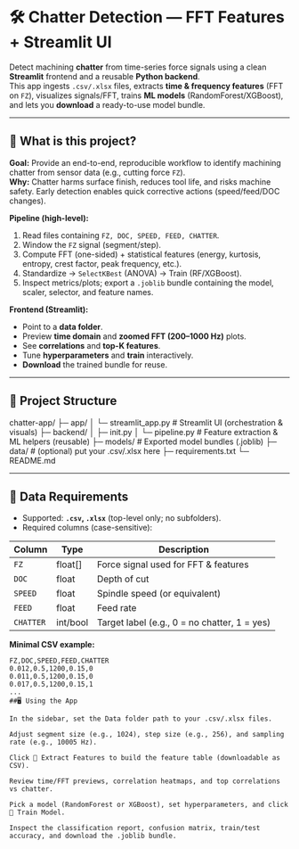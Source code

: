 # 🛠️ Chatter Detection — FFT Features + Streamlit UI

Detect machining **chatter** from time-series force signals using a clean **Streamlit** frontend and a reusable **Python backend**.  
This app ingests `.csv/.xlsx` files, extracts **time & frequency features** (FFT on `FZ`), visualizes signals/FFT, trains **ML models** (RandomForest/XGBoost), and lets you **download** a ready-to-use model bundle.

---

## 🔎 What is this project?

**Goal:** Provide an end-to-end, reproducible workflow to identify machining chatter from sensor data (e.g., cutting force `FZ`).  
**Why:** Chatter harms surface finish, reduces tool life, and risks machine safety. Early detection enables quick corrective actions (speed/feed/DOC changes).

**Pipeline (high-level):**
1. Read files containing `FZ, DOC, SPEED, FEED, CHATTER`.
2. Window the `FZ` signal (segment/step).
3. Compute FFT (one-sided) + statistical features (energy, kurtosis, entropy, crest factor, peak frequency, etc.).
4. Standardize → `SelectKBest` (ANOVA) → Train (RF/XGBoost).
5. Inspect metrics/plots; export a `.joblib` bundle containing the model, scaler, selector, and feature names.

**Frontend (Streamlit):**
- Point to a **data folder**.
- Preview **time domain** and **zoomed FFT (200–1000 Hz)** plots.
- See **correlations** and **top-K features**.
- Tune **hyperparameters** and **train** interactively.
- **Download** the trained bundle for reuse.

---

## 📂 Project Structure

chatter-app/
├─ app/
│ └─ streamlit_app.py # Streamlit UI (orchestration & visuals)
├─ backend/
│ ├─ init.py
│ └─ pipeline.py # Feature extraction & ML helpers (reusable)
├─ models/ # Exported model bundles (.joblib)
├─ data/ # (optional) put your .csv/.xlsx here
├─ requirements.txt
└─ README.md

---

## 🧾 Data Requirements

- Supported: **`.csv`, `.xlsx`** (top-level only; no subfolders).
- Required columns (case-sensitive):

| Column    | Type     | Description                                 |
|-----------|----------|---------------------------------------------|
| `FZ`      | float[]  | Force signal used for FFT & features        |
| `DOC`     | float    | Depth of cut                                |
| `SPEED`   | float    | Spindle speed (or equivalent)               |
| `FEED`    | float    | Feed rate                                   |
| `CHATTER` | int/bool | Target label (e.g., 0 = no chatter, 1 = yes)|

**Minimal CSV example:**
```csv
FZ,DOC,SPEED,FEED,CHATTER
0.012,0.5,1200,0.15,0
0.011,0.5,1200,0.15,0
0.017,0.5,1200,0.15,1
...
##🖥️ Using the App

In the sidebar, set the Data folder path to your .csv/.xlsx files.

Adjust segment size (e.g., 1024), step size (e.g., 256), and sampling rate (e.g., 10005 Hz).

Click 🔎 Extract Features to build the feature table (downloadable as CSV).

Review time/FFT previews, correlation heatmaps, and top correlations vs chatter.

Pick a model (RandomForest or XGBoost), set hyperparameters, and click 🚀 Train Model.

Inspect the classification report, confusion matrix, train/test accuracy, and download the .joblib bundle.